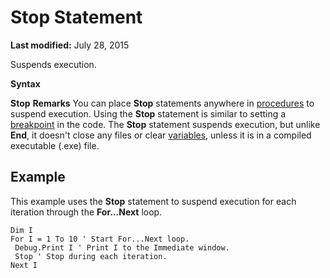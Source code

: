 
# Stop Statement

 **Last modified:** July 28, 2015

Suspends execution.

 **Syntax**

 **Stop**
 **Remarks**
You can place  **Stop** statements anywhere in [procedures](b8bdf64f-5920-1ae9-16d0-b26d09524a30.md) to suspend execution. Using the **Stop** statement is similar to setting a [breakpoint](b8bdf64f-5920-1ae9-16d0-b26d09524a30.md) in the code.
The  **Stop** statement suspends execution, but unlike **End**, it doesn't close any files or clear  [variables](b8bdf64f-5920-1ae9-16d0-b26d09524a30.md), unless it is in a compiled executable (.exe) file.

## Example

This example uses the  **Stop** statement to suspend execution for each iteration through the **For...Next** loop.


```
Dim I 
For I = 1 To 10 ' Start For...Next loop. 
 Debug.Print I ' Print I to the Immediate window. 
 Stop ' Stop during each iteration. 
Next I 

```


